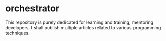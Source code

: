 
# orchestrator
This repository is purely dedicated for learning and training, mentoring developers. I shall publish multiple articles related to various programming techniques.
